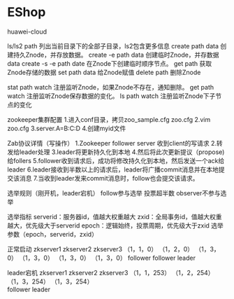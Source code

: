 # EShop
huawei-cloud

ls/ls2 path 			列出当前目录下的全部子目录，ls2包含更多信息
create path data		创建持久Znode，并存放数据。
create -e path data		创建临时Znode，并存数据data
create -s -e path date	在Znode下创建临时顺序节点。
get path 				获取Znode存储的数据
set path data 			给Znode赋值
delete path 			删除Znode

stat path watch 		注册监听Znode，如果Znode不存在，通知删除。
get	 path watch			注册监听Znode保存数据的变化。
ls path watch			注册监听Znode下子节点的变化


zookeeper集群配置
1.进入conf目录，拷贝zoo_sample.cfg zoo.cfg
2.vim zoo.cfg
3.server.A=B:C:D
4.创建myid文件

Zab协议详情（写操作）
1.Zookeeper follower server 收到client的写请求
2.转发给leader处理
3.leader将更新持久化到本地
4.然后将此次更新提议（propose)给follers
5.follower收到请求后，成功将修改持久化到本地，然后发送一个ack给leader
6.leader接收到半数以上的请求后，leader将广播commit消息并在本地提交该消息
7.当收到leader发来commit消息时，follow也会提交该请求。

选举规则（刚开机，leader宕机）
follow参与选举
投票超半数
observer不参与选举

选举指标
serverid：服务器id，值越大权重越大
zxid：全局事务id，值越大权重越大，优先级大于serverid
epoch：逻辑始终，投票周期，优先级大于zxid
选举参数（epoch，serverid，zxid）

正常启动
zkserver1		zkserver2		zkserver3
（1，1，0）		（1，2，0）		（1，3，0）
（1，3，0）		（1，3，0）		（1，3，0）
follower		follower		leader	

leader宕机
zkserver1		zkserver2		zkserver3
（1，1，253）	（1，2，254）	
（1，3，254）	（1，3，254）		
follower		leader		





